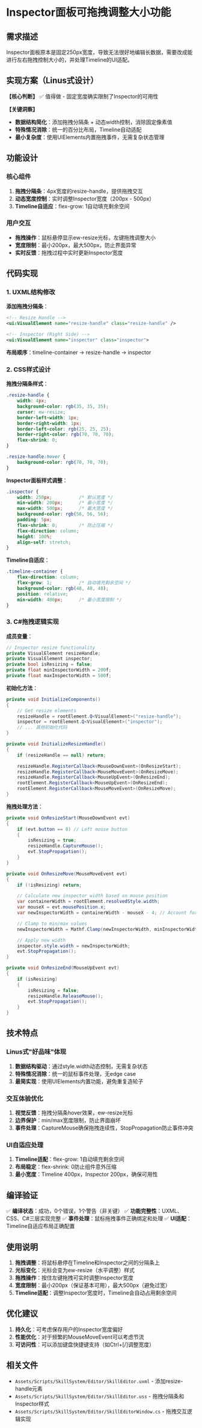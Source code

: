 # Inspector面板可拖拽调整大小功能

## 需求描述

Inspector面板原本是固定250px宽度，导致无法很好地编辑长数据，需要改成能进行左右拖拽控制大小的，并处理Timeline的UI适配。

## 实现方案（Linus式设计）

**【核心判断】**
✅ 值得做 - 固定宽度确实限制了Inspector的可用性

**【关键洞察】**
- **数据结构简化**：添加拖拽分隔条 + 动态width控制，消除固定像素值
- **特殊情况消除**：统一的百分比布局，Timeline自动适配
- **最小复杂度**：使用UIElements内置拖拽事件，无需复杂状态管理

## 功能设计

### 核心组件
1. **拖拽分隔条**：4px宽度的resize-handle，提供拖拽交互
2. **动态宽度控制**：实时调整Inspector宽度（200px - 500px）
3. **Timeline自适应**：flex-grow: 1自动填充剩余空间

### 用户交互
- **拖拽操作**：鼠标悬停显示ew-resize光标，左键拖拽调整大小
- **宽度限制**：最小200px，最大500px，防止界面异常
- **实时反馈**：拖拽过程中实时更新Inspector宽度

## 代码实现

### 1. UXML结构修改

**添加拖拽分隔条**：
```xml
<!-- Resize Handle -->
<ui:VisualElement name="resize-handle" class="resize-handle" />

<!-- Inspector (Right Side) -->
<ui:VisualElement name="inspector" class="inspector">
```

**布局顺序**：timeline-container → resize-handle → inspector

### 2. CSS样式设计

**拖拽分隔条样式**：
```css
.resize-handle {
    width: 4px;
    background-color: rgb(35, 35, 35);
    cursor: ew-resize;
    border-left-width: 1px;
    border-right-width: 1px;
    border-left-color: rgb(25, 25, 25);
    border-right-color: rgb(70, 70, 70);
    flex-shrink: 0;
}

.resize-handle:hover {
    background-color: rgb(70, 70, 70);
}
```

**Inspector面板样式调整**：
```css
.inspector {
    width: 250px;          /* 默认宽度 */
    min-width: 200px;      /* 最小宽度 */
    max-width: 500px;      /* 最大宽度 */
    background-color: rgb(56, 56, 56);
    padding: 5px;
    flex-shrink: 0;        /* 防止压缩 */
    flex-direction: column;
    height: 100%;
    align-self: stretch;
}
```

**Timeline自适应**：
```css
.timeline-container {
    flex-direction: column;
    flex-grow: 1;          /* 自动填充剩余空间 */
    background-color: rgb(48, 48, 48);
    position: relative;
    min-width: 400px;      /* 最小宽度限制 */
}
```

### 3. C#拖拽逻辑实现

**成员变量**：
```csharp
// Inspector resize functionality
private VisualElement resizeHandle;
private VisualElement inspector;
private bool isResizing = false;
private float minInspectorWidth = 200f;
private float maxInspectorWidth = 500f;
```

**初始化方法**：
```csharp
private void InitializeComponents()
{
    // Get resize elements
    resizeHandle = rootElement.Q<VisualElement>("resize-handle");
    inspector = rootElement.Q<VisualElement>("inspector");
    // ... 其他初始化代码
}

private void InitializeResizeHandle()
{
    if (resizeHandle == null) return;

    resizeHandle.RegisterCallback<MouseDownEvent>(OnResizeStart);
    resizeHandle.RegisterCallback<MouseMoveEvent>(OnResizeMove);
    resizeHandle.RegisterCallback<MouseUpEvent>(OnResizeEnd);
    rootElement.RegisterCallback<MouseUpEvent>(OnResizeEnd);
    rootElement.RegisterCallback<MouseMoveEvent>(OnResizeMove);
}
```

**拖拽处理方法**：
```csharp
private void OnResizeStart(MouseDownEvent evt)
{
    if (evt.button == 0) // Left mouse button
    {
        isResizing = true;
        resizeHandle.CaptureMouse();
        evt.StopPropagation();
    }
}

private void OnResizeMove(MouseMoveEvent evt)
{
    if (!isResizing) return;

    // Calculate new inspector width based on mouse position
    var containerWidth = rootElement.resolvedStyle.width;
    var mouseX = evt.mousePosition.x;
    var newInspectorWidth = containerWidth - mouseX - 4; // Account for handle width

    // Clamp to min/max values
    newInspectorWidth = Mathf.Clamp(newInspectorWidth, minInspectorWidth, maxInspectorWidth);

    // Apply new width
    inspector.style.width = newInspectorWidth;
    evt.StopPropagation();
}

private void OnResizeEnd(MouseUpEvent evt)
{
    if (isResizing)
    {
        isResizing = false;
        resizeHandle.ReleaseMouse();
        evt.StopPropagation();
    }
}
```

## 技术特点

### Linus式"好品味"体现
1. **数据结构驱动**：通过style.width动态控制，无需复杂状态
2. **特殊情况消除**：统一的鼠标事件处理，无edge case
3. **最简实现**：使用UIElements内置功能，避免重复造轮子

### 交互体验优化
1. **视觉反馈**：拖拽分隔条hover效果，ew-resize光标
2. **边界保护**：min/max宽度限制，防止界面崩坏
3. **事件处理**：CaptureMouse确保拖拽连续性，StopPropagation防止事件冲突

### UI自适应处理
1. **Timeline适配**：flex-grow: 1自动填充剩余空间
2. **布局稳定**：flex-shrink: 0防止组件意外压缩
3. **最小宽度**：Timeline 400px，Inspector 200px，确保可用性

## 编译验证

✅ **编译状态**：成功，0个错误，1个警告（非关键）
✅ **功能完整性**：UXML、CSS、C#三层实现完整
✅ **事件处理**：鼠标拖拽事件正确绑定和处理
✅ **UI适配**：Timeline自适应布局正确配置

## 使用说明

1. **拖拽调整**：将鼠标悬停在Timeline和Inspector之间的分隔条上
2. **光标变化**：光标会变为ew-resize（水平调整）样式
3. **拖拽操作**：按住左键拖拽可实时调整Inspector宽度
4. **宽度限制**：最小200px（保证基本可用），最大500px（避免过宽）
5. **Timeline适配**：调整Inspector宽度时，Timeline会自动占用剩余空间

## 优化建议

1. **持久化**：可考虑保存用户的Inspector宽度偏好
2. **性能优化**：对于频繁的MouseMoveEvent可以考虑节流
3. **可访问性**：可以添加键盘快捷键支持（如Ctrl+[/]调整宽度）

## 相关文件

- `Assets/Scripts/SkillSystem/Editor/SkillEditor.uxml` - 添加resize-handle元素
- `Assets/Scripts/SkillSystem/Editor/SkillEditor.uss` - 拖拽分隔条和Inspector样式
- `Assets/Scripts/SkillSystem/Editor/SkillEditorWindow.cs` - 拖拽交互逻辑实现